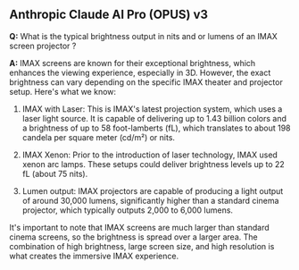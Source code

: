 ## Anthropic Claude AI Pro (OPUS) v3

**Q:** What is the typical brightness output in nits and or lumens of an IMAX screen projector ?

**A:** IMAX screens are known for their exceptional brightness, which enhances the viewing experience, especially in 3D. However, the exact brightness can vary depending on the specific IMAX theater and projector setup. Here's what we know:

1. IMAX with Laser: This is IMAX's latest projection system, which uses a laser light source. It is capable of delivering up to 1.43 billion colors and a brightness of up to 58 foot-lamberts (fL), which translates to about 198 candela per square meter (cd/m²) or nits.

2. IMAX Xenon: Prior to the introduction of laser technology, IMAX used xenon arc lamps. These setups could deliver brightness levels up to 22 fL (about 75 nits).

3. Lumen output: IMAX projectors are capable of producing a light output of around 30,000 lumens, significantly higher than a standard cinema projector, which typically outputs 2,000 to 6,000 lumens.

It's important to note that IMAX screens are much larger than standard cinema screens, so the brightness is spread over a larger area. The combination of high brightness, large screen size, and high resolution is what creates the immersive IMAX experience.
